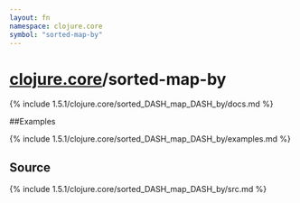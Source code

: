 ```yaml
---
layout: fn
namespace: clojure.core
symbol: "sorted-map-by"
---
```


# [clojure.core](../)/sorted-map-by

{% include 1.5.1/clojure.core/sorted_DASH_map_DASH_by/docs.md %}

##Examples

{% include 1.5.1/clojure.core/sorted_DASH_map_DASH_by/examples.md %}
## Source
{% include 1.5.1/clojure.core/sorted_DASH_map_DASH_by/src.md %}

